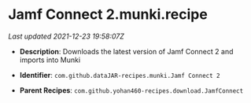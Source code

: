 # Jamf Connect 2.munki.recipe

_Last updated 2021-12-23 19:58:07Z_

- **Description**: Downloads the latest version of Jamf Connect 2 and imports into Munki

- **Identifier**: `com.github.dataJAR-recipes.munki.Jamf Connect 2`

- **Parent Recipes**: `com.github.yohan460-recipes.download.JamfConnect`